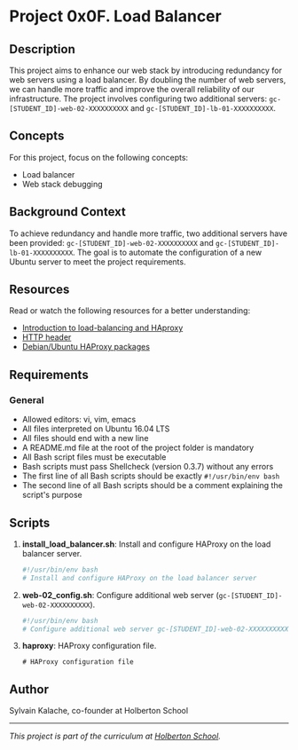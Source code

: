 # Project 0x0F. Load Balancer

## Description
This project aims to enhance our web stack by introducing redundancy for web servers using a load balancer. By doubling the number of web servers, we can handle more traffic and improve the overall reliability of our infrastructure. The project involves configuring two additional servers: `gc-[STUDENT_ID]-web-02-XXXXXXXXXX` and `gc-[STUDENT_ID]-lb-01-XXXXXXXXXX`.

## Concepts
For this project, focus on the following concepts:
- Load balancer
- Web stack debugging

## Background Context
To achieve redundancy and handle more traffic, two additional servers have been provided: `gc-[STUDENT_ID]-web-02-XXXXXXXXXX` and `gc-[STUDENT_ID]-lb-01-XXXXXXXXXX`. The goal is to automate the configuration of a new Ubuntu server to meet the project requirements.

## Resources
Read or watch the following resources for a better understanding:
- [Introduction to load-balancing and HAproxy](https://www.digitalocean.com/community/tutorials/an-introduction-to-haproxy-and-load-balancing-concepts)
- [HTTP header](https://developer.mozilla.org/en-US/docs/Web/HTTP/Headers)
- [Debian/Ubuntu HAProxy packages](https://haproxy.debian.net/)

## Requirements
### General
- Allowed editors: vi, vim, emacs
- All files interpreted on Ubuntu 16.04 LTS
- All files should end with a new line
- A README.md file at the root of the project folder is mandatory
- All Bash script files must be executable
- Bash scripts must pass Shellcheck (version 0.3.7) without any errors
- The first line of all Bash scripts should be exactly `#!/usr/bin/env bash`
- The second line of all Bash scripts should be a comment explaining the script's purpose

## Scripts
1. **install_load_balancer.sh**: Install and configure HAProxy on the load balancer server.
    ```bash
    #!/usr/bin/env bash
    # Install and configure HAProxy on the load balancer server
    ```

2. **web-02_config.sh**: Configure additional web server (`gc-[STUDENT_ID]-web-02-XXXXXXXXXX`).
    ```bash
    #!/usr/bin/env bash
    # Configure additional web server gc-[STUDENT_ID]-web-02-XXXXXXXXXX
    ```

3. **haproxy**: HAProxy configuration file.
    ```
    # HAProxy configuration file
    ```

## Author
Sylvain Kalache, co-founder at Holberton School

---

*This project is part of the curriculum at [Holberton School](https://www.holbertonschool.com/).*
